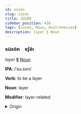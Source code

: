 ```yaml
---
id: süsön
slug: süsön
title: SÜSÖN
sidebar_position: 416
tags: [süsön, Noun, Austronesian]
description: layer § Noun
---
```


### süsön&emsp;<span kind="abugida">ɐʄɐ̃ı</span>

*layer* **§** [Noun](../../tags/Noun)

**IPA**: /ˈsu.son/

**Verb**: to be a layer

**Noun**: layer

**Modifier**: layer-related

<details>
    <summary>Origin</summary>
    Tagalog susón [sʊˈson]<br/>
    <em>Austronesian Language Family</em>
</details>